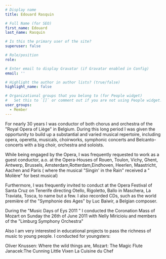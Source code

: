 ```yaml
---
# Display name
title: Edouard Rasquin

# Full Name (for SEO)
first_name: Edouard
last_name: Rasquin

# Is this the primary user of the site?
superuser: false

# Role/position
role: 

# Enter email to display Gravatar (if Gravatar enabled in Config)
email: ''

# Highlight the author in author lists? (true/false)
highlight_name: false

# Organizational groups that you belong to (for People widget)
#   Set this to `[]` or comment out if you are not using People widget.
user_groups:
  - Member
---
```


For nearly 30 years I was conductor of both chorus and orchestra of the "Royal Opera of Liège" in Belgium.
During this long period I was given the opportunity to build up a substantial and varied musical repertoire, including opera, operetta, musicals, choirworks, symphonic concerts and Belcanto-concerts with a big choir, orchestra and soloists.

While being engaged by the Opera, I was frequently requested to work as a guest conductor, a.o. at the Opera-Houses of Rouen, Toulon, Vichy, Ghent, Antwerp, Brussels, Amsterdam,Rotterdam,Eindhoven, Heerlen, Maastricht, Aachen and Paris ( where the musical "Singin' in the Rain" received a " Molière" for best musical)

Furthermore, I was frequently invited to conduct at the Opera Festival of Santa Cruz on Tenerife directing Otello, Rigoletto, Ballo in Maschera, La Traviata, Tosca, to name but a few.
I also recorded CDs, such as the world première of the "Symphonie des Ages" by Luc Baiwir, a Belgian composer.

During the "Music Days of Eys 2011 " I conducted the Coronation Mass of Mozart on Sunday the 26th of June 2011 with Nelly Miricioiu and members of the "Limburg Symphony Orchestra"

Also I am very interested in educational projects to pass the richness of music to young people.
I conducted for youngsters:

Oliver Knussen: Where the wild things are,
Mozart: The Magic Flute
Janacek:The Cunning Little Vixen
La Cuisine du Chef
